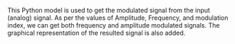 This Python model is used to get the modulated signal from the input (analog) signal.
As per the values of Amplitude, Frequency, and modulation index, we can get both frequency and amplitude modulated signals.
The graphical representation of the resulted signal is also added.
